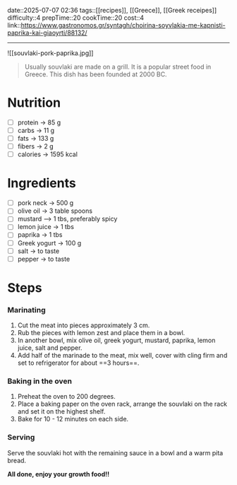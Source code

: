 date::2025-07-07 02:36
tags::[[recipes]], [[Greece]], [[Greek receipes]]
difficulty::4
prepTime::20
cookTime::20
cost::4
link::https://www.gastronomos.gr/syntagh/choirina-soyvlakia-me-kapnisti-paprika-kai-giaoyrti/88132/

---
![[souvlaki-pork-paprika.jpg]]
> Usually souvlaki are made on a grill. It is a popular street food in Greece. This dish has been founded at 2000 BC.
# Nutrition
- [ ] protein -> 85 g
- [ ] carbs -> 11 g
- [ ] fats -> 133 g
- [ ] fibers -> 2 g
- [ ] calories -> 1595 kcal
# Ingredients
- [ ] pork neck -> 500 g
- [ ] olive oil -> 3 table spoons
- [ ] mustard --> 1 tbs, preferably spicy
- [ ] lemon juice -> 1 tbs
- [ ] paprika -> 1 tbs
- [ ] Greek yogurt -> 100 g
- [ ] salt -> to taste
- [ ] pepper -> to taste
# Steps
### Marinating
1. Cut the meat into pieces approximately 3 cm.
2. Rub the pieces with lemon zest and place them in a bowl.
3. In another bowl, mix olive oil, greek yogurt, mustard, paprika, lemon juice, salt and pepper.
4. Add half of the marinade to the meat, mix well, cover with cling firm and set to refrigerator for about ==3 hours==.
### Baking in the oven
1. Preheat the oven to 200 degrees.
2. Place a baking paper on the oven rack, arrange the souvlaki on the rack and set it on the highest shelf.
3. Bake for 10 - 12 minutes on each side.

### Serving
Serve the souvlaki hot with the remaining sauce in a bowl and a warm pita bread.

**All done, enjoy your growth food!!**
